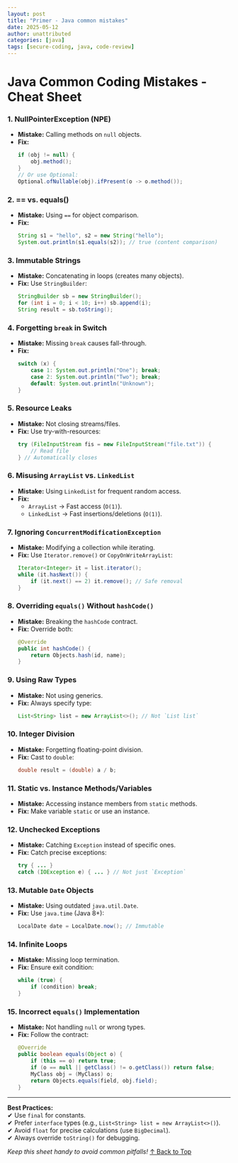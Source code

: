 ```yaml
---
layout: post
title: "Primer - Java common mistakes"
date: 2025-05-12
author: unattributed
categories: [java]
tags: [secure-coding, java, code-review]
---
```


# **Java Common Coding Mistakes - Cheat Sheet**  

### **1. NullPointerException (NPE)**  
- **Mistake:** Calling methods on `null` objects.  
- **Fix:**  
  ```java
  if (obj != null) {  
      obj.method();  
  }  
  // Or use Optional:  
  Optional.ofNullable(obj).ifPresent(o -> o.method());  
  ```

### **2. == vs. equals()**  
- **Mistake:** Using `==` for object comparison.  
- **Fix:**  
  ```java
  String s1 = "hello", s2 = new String("hello");  
  System.out.println(s1.equals(s2)); // true (content comparison)  
  ```

### **3. Immutable Strings**  
- **Mistake:** Concatenating in loops (creates many objects).  
- **Fix:** Use `StringBuilder`:  
  ```java
  StringBuilder sb = new StringBuilder();  
  for (int i = 0; i < 10; i++) sb.append(i);  
  String result = sb.toString();  
  ```

### **4. Forgetting `break` in Switch**  
- **Mistake:** Missing `break` causes fall-through.  
- **Fix:**  
  ```java
  switch (x) {  
      case 1: System.out.println("One"); break;  
      case 2: System.out.println("Two"); break;  
      default: System.out.println("Unknown");  
  }  
  ```

### **5. Resource Leaks**  
- **Mistake:** Not closing streams/files.  
- **Fix:** Use try-with-resources:  
  ```java
  try (FileInputStream fis = new FileInputStream("file.txt")) {  
      // Read file  
  } // Automatically closes  
  ```

### **6. Misusing `ArrayList` vs. `LinkedList`**  
- **Mistake:** Using `LinkedList` for frequent random access.  
- **Fix:**  
  - `ArrayList` → Fast access (`O(1)`).  
  - `LinkedList` → Fast insertions/deletions (`O(1)`).  

### **7. Ignoring `ConcurrentModificationException`**  
- **Mistake:** Modifying a collection while iterating.  
- **Fix:** Use `Iterator.remove()` or `CopyOnWriteArrayList`:  
  ```java
  Iterator<Integer> it = list.iterator();  
  while (it.hasNext()) {  
      if (it.next() == 2) it.remove(); // Safe removal  
  }  
  ```

### **8. Overriding `equals()` Without `hashCode()`**  
- **Mistake:** Breaking the `hashCode` contract.  
- **Fix:** Override both:  
  ```java
  @Override  
  public int hashCode() {  
      return Objects.hash(id, name);  
  }  
  ```

### **9. Using Raw Types**  
- **Mistake:** Not using generics.  
- **Fix:** Always specify type:  
  ```java
  List<String> list = new ArrayList<>(); // Not `List list`  
  ```

### **10. Integer Division**  
- **Mistake:** Forgetting floating-point division.  
- **Fix:** Cast to `double`:  
  ```java
  double result = (double) a / b;  
  ```

### **11. Static vs. Instance Methods/Variables**  
- **Mistake:** Accessing instance members from `static` methods.  
- **Fix:** Make variable `static` or use an instance.  

### **12. Unchecked Exceptions**  
- **Mistake:** Catching `Exception` instead of specific ones.  
- **Fix:** Catch precise exceptions:  
  ```java
  try { ... }  
  catch (IOException e) { ... } // Not just `Exception`  
  ```

### **13. Mutable `Date` Objects**  
- **Mistake:** Using outdated `java.util.Date`.  
- **Fix:** Use `java.time` (Java 8+):  
  ```java
  LocalDate date = LocalDate.now(); // Immutable  
  ```

### **14. Infinite Loops**  
- **Mistake:** Missing loop termination.  
- **Fix:** Ensure exit condition:  
  ```java
  while (true) {  
      if (condition) break;  
  }  
  ```

### **15. Incorrect `equals()` Implementation**  
- **Mistake:** Not handling `null` or wrong types.  
- **Fix:** Follow the contract:  
  ```java
  @Override  
  public boolean equals(Object o) {  
      if (this == o) return true;  
      if (o == null || getClass() != o.getClass()) return false;  
      MyClass obj = (MyClass) o;  
      return Objects.equals(field, obj.field);  
  }  
  ```

---

**Best Practices:**  
✔ Use `final` for constants.  
✔ Prefer `interface` types (e.g., `List<String> list = new ArrayList<>()`).  
✔ Avoid `float` for precise calculations (use `BigDecimal`).  
✔ Always override `toString()` for debugging.  

*Keep this sheet handy to avoid common pitfalls!*
[↑ Back to Top](#java-common-coding-mistakes---cheat-sheet)